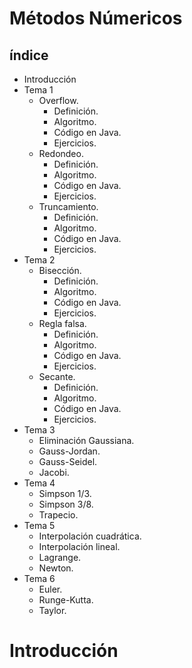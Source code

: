 # Métodos Númericos

## índice
+ Introducción
+ Tema 1
  - Overflow.
      - Definición.
      - Algoritmo.
      - Código en Java.
      - Ejercicios.
  - Redondeo.
      - Definición.
      - Algoritmo.
      - Código en Java.
      - Ejercicios.
  - Truncamiento.
      - Definición.
      - Algoritmo.
      - Código en Java.
      - Ejercicios.
+ Tema 2
  - Bisección.
      - Definición.
      - Algoritmo.
      - Código en Java.
      - Ejercicios.
  - Regla falsa.
      - Definición.
      - Algoritmo.
      - Código en Java.
      - Ejercicios.
  - Secante.
      - Definición.
      - Algoritmo.
      - Código en Java.
      - Ejercicios.
+ Tema 3
  - Eliminación Gaussiana.
  - Gauss-Jordan.
  - Gauss-Seidel.
  - Jacobi.
+ Tema 4
  - Simpson 1/3.
  - Simpson 3/8.
  - Trapecio.
+ Tema 5
  - Interpolación cuadrática.
  - Interpolación lineal.
  - Lagrange.
  - Newton.
+ Tema 6
  - Euler.
  - Runge-Kutta.
  - Taylor.

# Introducción
